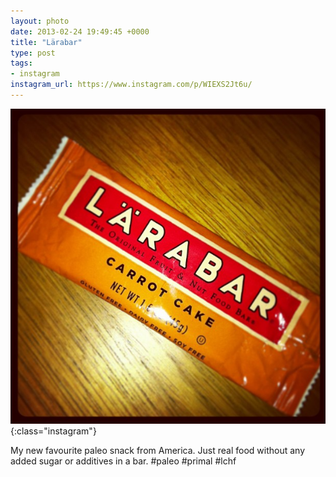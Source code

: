 ```yaml
---
layout: photo
date: 2013-02-24 19:49:45 +0000
title: "Lärabar"
type: post
tags:
- instagram
instagram_url: https://www.instagram.com/p/WIEXS2Jt6u/
---
```


![Instagram - WIEXS2Jt6u](/img/WIEXS2Jt6u.jpg){:class="instagram"}

My new favourite paleo snack from America. Just real food without any added sugar or additives in a bar. #paleo #primal #lchf

